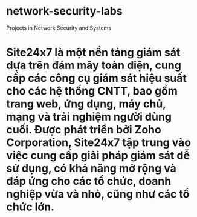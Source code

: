 # network-security-labs
Projects in Network Security and Systems
# Site24x7 là một nền tảng giám sát dựa trên đám mây toàn diện, cung cấp các công cụ giám sát hiệu suất cho các hệ thống CNTT, bao gồm trang web, ứng dụng, máy chủ, mạng và trải nghiệm người dùng cuối. Được phát triển bởi Zoho Corporation, Site24x7 tập trung vào việc cung cấp giải pháp giám sát dễ sử dụng, có khả năng mở rộng và đáp ứng cho các tổ chức, doanh nghiệp vừa và nhỏ, cũng như các tổ chức lớn.

